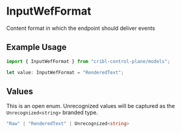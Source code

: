 # InputWefFormat

Content format in which the endpoint should deliver events

## Example Usage

```typescript
import { InputWefFormat } from "cribl-control-plane/models";

let value: InputWefFormat = "RenderedText";
```

## Values

This is an open enum. Unrecognized values will be captured as the `Unrecognized<string>` branded type.

```typescript
"Raw" | "RenderedText" | Unrecognized<string>
```